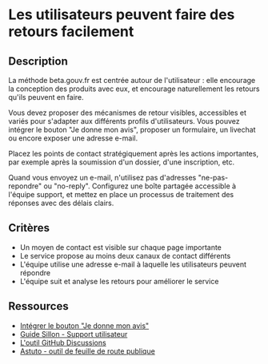 # Les utilisateurs peuvent faire des retours facilement

## Description

La méthode beta.gouv.fr est centrée autour de l'utilisateur : elle
encourage la conception des produits avec eux, et encourage
naturellement les retours qu'ils peuvent en faire.

Vous devez proposer des mécanismes de retour visibles, accessibles et
variés pour s'adapter aux différents profils d'utilisateurs. Vous
pouvez intégrer le bouton "Je donne mon avis", proposer un formulaire,
un livechat ou encore exposer une adresse e-mail.

Placez les points de contact stratégiquement après les actions
importantes, par exemple après la soumission d'un dossier, d'une
inscription, etc.

Quand vous envoyez un e-mail, n'utilisez pas d'adresses
"ne-pas-repondre" ou "no-reply". Configurez une boîte partagée
accessible à l'équipe support, et mettez en place un processus de
traitement des réponses avec des délais clairs.

## Critères

- Un moyen de contact est visible sur chaque page importante
- Le service propose au moins deux canaux de contact différents
- L'équipe utilise une adresse e-mail à laquelle les utilisateurs
  peuvent répondre
- L'équipe suit et analyse les retours pour améliorer le service

## Ressources

- [Intégrer le bouton "Je donne mon avis"](https://doc.incubateur.net/communaute/gerer-son-produit/pourquoi-le-deploiement-dun-service-public-en-ligne-est-il-important/integrer-le-bouton-je-donne-mon-avis)
- [Guide Sillon - Support utilisateur](https://sillon.incubateur.net/docs/monitoring/for-business-needs/#support-utilisateur)
- [L'outil GitHub Discussions](https://docs.github.com/fr/discussions/collaborating-with-your-community-using-discussions/about-discussions)
- [Astuto - outil de feuille de route publique](https://astuto.io/)
